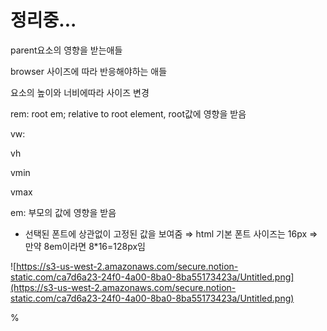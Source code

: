 # 정리중...

parent요소의 영향을 받는애들

browser 사이즈에 따라 반응해야하는 애들

요소의 높이와 너비에따라 사이즈 변경

rem: root em; relative to root element, root값에 영향을 받음

vw:

vh

vmin

vmax

em: 부모의 값에 영향을 받음

- 선택된 폰트에 상관없이 고정된 값을 보여줌 ⇒ html 기본 폰트 사이즈는 16px ⇒ 만약 8em이라면 8\*16=128px임

![https://s3-us-west-2.amazonaws.com/secure.notion-static.com/ca7d6a23-24f0-4a00-8ba0-8ba55173423a/Untitled.png](https://s3-us-west-2.amazonaws.com/secure.notion-static.com/ca7d6a23-24f0-4a00-8ba0-8ba55173423a/Untitled.png)

%

